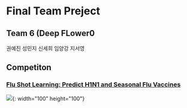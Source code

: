 # Final Team Preject

## Team 6 (Deep FLower0
권예진 성민지 신세희 임양강 지서영

## Competiton
### [Flu Shot Learning: Predict H1N1 and Seasonal Flu Vaccines](https://www.drivendata.org/competitions/66/flu-shot-learning/)
![](https://drivendata-public-assets.s3.amazonaws.com/flu-vaccine.jpg){: width="100" height="100"}

